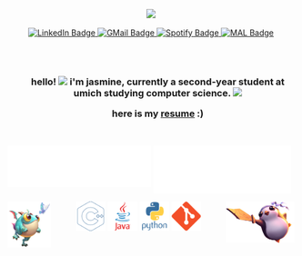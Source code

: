 <p align="center">
    <img src="https://media1.giphy.com/media/v1.Y2lkPTc5MGI3NjExYjZiNTFiNTQ3ZmQwMTc5NGNiZmE2MGI5MThkMDgzOWMyZmQ0ZDBkNSZjdD1z/lnyTxlW69yhGNaHcwr/giphy.gif" width="150"/>
</p>

<div id="badges" align="center">
  <a href="https://www.linkedin.com/in/jasmine-hou1/">
    <img src="https://img.shields.io/badge/LinkedIn-blue?style=for-the-badge&logo=linkedin&logoColor=white" alt="LinkedIn Badge"/>
  </a>
  <a href="mailto:jsmnhou@umich.edu">
    <img src="https://img.shields.io/badge/Gmail-D14836?style=for-the-badge&logo=gmail&logoColor=white" alt="GMail Badge"/>
  </a>
  <a href="https://open.spotify.com/user/ke17fmzadn03r8cr328qxoguo">
    <img src="https://img.shields.io/badge/Spotify-1ED760?&style=for-the-badge&logo=spotify&logoColor=white" alt="Spotify Badge"/>
  </a>
  <a href="https://myanimelist.net/profile/ppozzu">
    <img src="https://img.shields.io/badge/MAL-2E51A2?style=for-the-badge&logo=myanimelist&logoColor=white" alt="MAL Badge"/>
  </a>
</div>

<p align="center">
    <img src="https://komarev.com/ghpvc/?username=jsmnhou&style=flat-square&color=blue" alt=""/>
</p>

<div id="user-content-toc" align="center">
  <ul>
    <summary>
      <h3 style="display: inline-block;">
        hello! <img src="https://media.giphy.com/media/hvRJCLFzcasrR4ia7z/giphy.gif" width="30">
        i'm jasmine, currently a second-year student at umich studying computer science. 
        <img src="https://media.giphy.com/media/WUlplcMpOCEmTGBtBW/giphy.gif" width="34">

here is my [resume](https://docs.google.com/gview?url=https://github.com/jsmnhou/jsmnhou/raw/main/resume.pdf&embedded=true) :)
      </h3>
    </summary>
  </ul>
</div>

<p float="left">
  <img src="/github-metrics1.svg" align=top width = 50%/>
  <img src="/github-metrics2.svg" align=top width = 48%/>
</p>
<!-- 
<p align="center">
    <img src="https://github.com/devicons/devicon/blob/master/icons/cplusplus/cplusplus-line.svg" alt="css3" width="48" height="48" />
    <img src="https://raw.githubusercontent.com/devicons/devicon/master/icons/java/java-original-wordmark.svg" alt="java" width="48" height="48" />
    <img src="https://raw.githubusercontent.com/devicons/devicon/master/icons/python/python-original-wordmark.svg" alt="python" width="48" height="48" />
    <img src="https://raw.githubusercontent.com/devicons/devicon/master/icons/git/git-plain.svg" alt="nginx" width="48" height="48" />
</p>

<p>
    <img align="left" src="poggles.png" width="80"/>
    <img align="right" src="pengu.png" width="128" />
</p> -->


<p align="center">
    <img align="left" src="poggles.png" width="76"/>
    <img src="https://github.com/devicons/devicon/blob/master/icons/cplusplus/cplusplus-line.svg" alt="css3" width="52" height="52" />
    <img src="https://raw.githubusercontent.com/devicons/devicon/master/icons/java/java-original-wordmark.svg" alt="java" width="52" height="52" />
    <img src="https://raw.githubusercontent.com/devicons/devicon/master/icons/python/python-original-wordmark.svg" alt="python" width="52" height="52" />
    <img src="https://raw.githubusercontent.com/devicons/devicon/master/icons/git/git-plain.svg" alt="nginx" width="52" height="52" />
    <img align="right" src="pengu.png" width="120" />
</p>

<!-- <p>
    <img align="left" src="poggles.png" width="80"/>
    <img align="right" src="pengu.png" width="128" />
</p>
 -->
